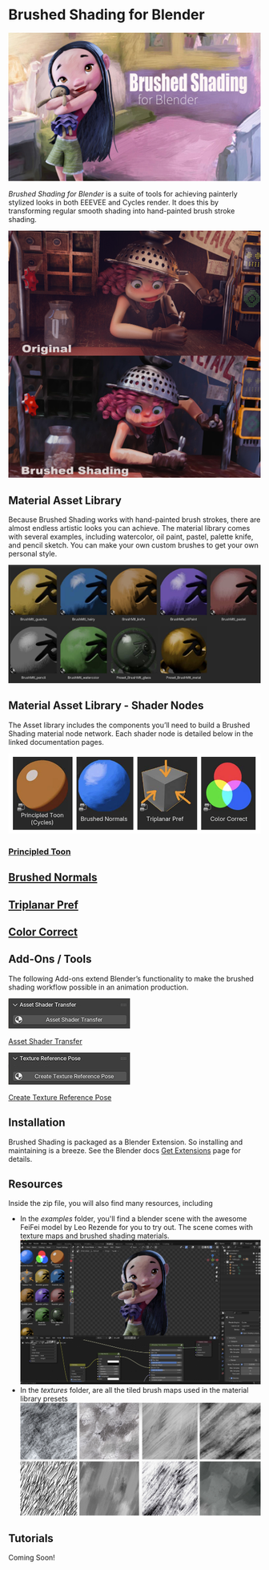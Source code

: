 # Brushed Shading for Blender

![img](docs/img/FeiFei_BrushShade_v2.jpg)

*Brushed Shading for Blender* is a suite of tools for achieving painterly stylized looks in both EEEVEE and Cycles render. It does this by transforming regular smooth shading into hand-painted brush stroke shading. 

![img](docs/img/Junkyard_close_BA.jpg)

## Material Asset Library

Because Brushed Shading works with hand-painted brush strokes, there are almost endless artistic looks you can achieve. The material library comes with several examples, including watercolor, oil paint, pastel, palette knife, and pencil sketch. You can make your own custom brushes to get your own personal style.

![img](docs/img/matLib.jpg)

## Material Asset Library - Shader Nodes

The Asset library includes the components you’ll need to build a Brushed Shading material node network. Each shader node is detailed below in the linked documentation pages.

![img](docs/img/shaderNodes.jpg)


### [Principled Toon](docs/PrincipledToon.md)

## [Brushed Normals](docs/BrushNormals.md)

## [Triplanar Pref](docs/triPref.md)

## [Color Correct](docs/cc.md)




## Add-Ons / Tools

The following Add-ons extend Blender’s functionality to make the brushed shading workflow possible in an animation production.

[![AST](docs/img/shaderTransfer.jpg)](docs/shaderTransfer.html)

[Asset Shader Transfer](docs/shaderTransfer.md)

[![img](docs/img/texRef.jpg)](docs/texRef.html)

[Create Texture Reference Pose](docs/texRef.md)

## Installation

Brushed Shading is packaged as a Blender Extension. So installing and maintaining is a breeze. See the Blender docs <a href="https://docs.blender.org/manual/en/latest/editors/preferences/extensions.html" target="_blank">Get Extensions</a> page for details.

## Resources

Inside the zip file, you will also find many resources, including 

- In the *examples* folder, you'll find a blender scene with the awesome FeiFei model by Leo Rezende for you to try out. The scene comes with texture maps and brushed shading materials.
  ![img](docs/img/exampleScene.jpg)
- In the *textures* folder, are all the tiled brush maps used in the material library presets
  ![img](docs/img/brushMaps.jpg)

## Tutorials

Coming Soon!
